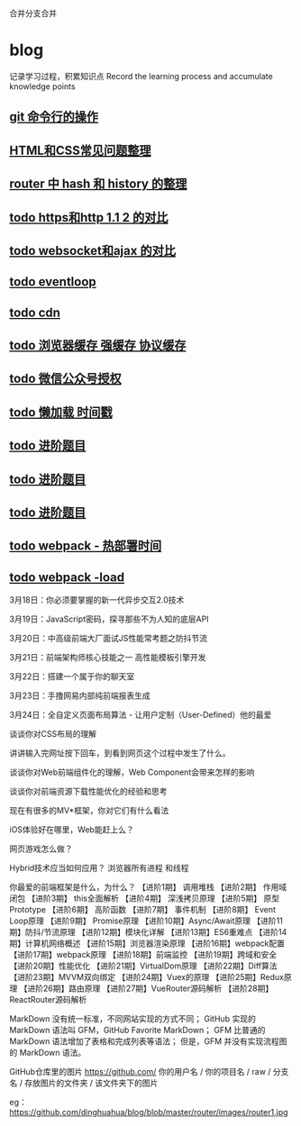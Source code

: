 合并分支合并
# blog
记录学习过程，积累知识点
Record the learning process and accumulate knowledge points

## [git 命令行的操作](https://github.com/dinghuahua/blog/blob/master/git-study/git%E6%95%99%E7%A8%8B.md)
## [HTML和CSS常见问题整理](https://github.com/dinghuahua/blog/blob/master/html-css/html-css.md)
## [router 中 hash 和 history 的整理](https://github.com/dinghuahua/blog/blob/master/router/vue-router-history-hash.md)
## [todo https和http 1.1 2 的对比](http:www.baidu.com)
## [todo websocket和ajax 的对比](http:www.baidu.com)
## [todo eventloop](http:www.baidu.com)
## [todo cdn](http:www.baidu.com)
## [todo 浏览器缓存  强缓存  协议缓存](http:www.baidu.com)
## [todo 微信公众号授权](http:www.baidu.com)
## [todo 懒加载  时间戳](http:www.baidu.com)
## [todo 进阶题目](http:www.baidu.com)
## [todo 进阶题目](http:www.baidu.com)
## [todo 进阶题目](http:www.baidu.com)
## [todo webpack - 热部署时间](http:www.baidu.com)
## [todo webpack -load](http:www.baidu.com)
3月18日：你必须要掌握的新一代异步交互2.0技术

3月19日：JavaScript密码，探寻那些不为人知的底层API

3月20日：中高级前端大厂面试JS性能常考题之防抖节流

3月21日：前端架构师核心技能之一  高性能模板引擎开发

3月22日：搭建一个属于你的聊天室

3月23日：手撸网易内部纯前端报表生成

3月24日：全自定义页面布局算法 - 让用户定制（User-Defined）他的最爱

谈谈你对CSS布局的理解

讲讲输入完网址按下回车，到看到网页这个过程中发生了什么。

谈谈你对Web前端组件化的理解，Web Component会带来怎样的影响

谈谈你对前端资源下载性能优化的经验和思考

现在有很多的MV*框架，你对它们有什么看法

iOS体验好在哪里，Web能赶上么？

网页游戏怎么做？

Hybrid技术应当如何应用？
浏览器所有进程 和线程

你最爱的前端框架是什么，为什么？
【进阶1期】 调用堆栈
【进阶2期】 作用域闭包
【进阶3期】 this全面解析
【进阶4期】 深浅拷贝原理
【进阶5期】 原型Prototype
【进阶6期】 高阶函数
【进阶7期】 事件机制
【进阶8期】 Event Loop原理
【进阶9期】 Promise原理
【进阶10期】Async/Await原理
【进阶11期】防抖/节流原理
【进阶12期】模块化详解
【进阶13期】ES6重难点
【进阶14期】计算机网络概述
【进阶15期】浏览器渲染原理
【进阶16期】webpack配置
【进阶17期】webpack原理
【进阶18期】前端监控
【进阶19期】跨域和安全
【进阶20期】性能优化
【进阶21期】VirtualDom原理
【进阶22期】Diff算法
【进阶23期】MVVM双向绑定
【进阶24期】Vuex的原理
【进阶25期】Redux原理
【进阶26期】路由原理
【进阶27期】VueRouter源码解析
【进阶28期】ReactRouter源码解析


MarkDown 没有统一标准，不同网站实现的方式不同；
GitHub 实现的 MarkDown 语法叫 GFM，GitHub Favorite MarkDown；
GFM 比普通的 MarkDown 语法增加了表格和完成列表等语法；
但是，GFM 并没有实现流程图的 MarkDown 语法。

GitHub仓库里的图片
https://github.com/ 你的用户名 / 你的项目名 / raw / 分支名 / 存放图片的文件夹 / 该文件夹下的图片

eg：
https://github.com/dinghuahua/blog/blob/master/router/images/router1.jpg